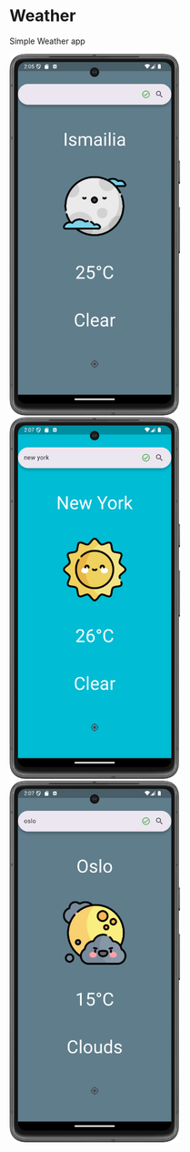 # Weather

Simple Weather app

<img width="300" alt="1.png" src="Screenshots%2F1.png"/><img width="300" alt="2.png" src="Screenshots%2F2.png"/><img width="300" alt="3.png" src="Screenshots%2F3.png"/>
